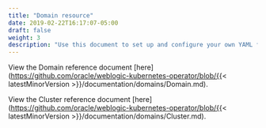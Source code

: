 ```yaml
---
title: "Domain resource"
date: 2019-02-22T16:17:07-05:00
draft: false
weight: 3
description: "Use this document to set up and configure your own YAML file containing Domains and Clusters."
---
```


View the Domain reference document [here](https://github.com/oracle/weblogic-kubernetes-operator/blob/{{< latestMinorVersion >}}/documentation/domains/Domain.md).

View the Cluster reference document [here](https://github.com/oracle/weblogic-kubernetes-operator/blob/{{< latestMinorVersion >}}/documentation/domains/Cluster.md).
